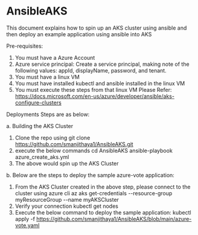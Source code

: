 # AnsibleAKS

This document explains how to spin up an AKS cluster using ansible and then deploy an example application using ansible into AKS

Pre-requisites:
1. You must have a Azure Account
2. Azure service principal: Create a service principal, making note of the following values: appId, displayName, password, and tenant.
3. You must have a linux VM
4. You must have installed kubectl and ansible installed in the linux VM
5. You must execute these steps from that linux VM
Please Refer: https://docs.microsoft.com/en-us/azure/developer/ansible/aks-configure-clusters

Deployments Steps are as below:

a. Building the AKS Cluster
1. Clone the repo using git clone https://github.com/smanjithaya1/AnsibleAKS.git
2. execute the below commands
  cd AnsibleAKS
  ansible-playbook azure_create_aks.yml
3. The above would spin up the AKS Cluster

b. Below are the steps to deploy the sample azure-vote application:
1.   From the AKS Cluster created in the above step, please connect to the cluster using azure cli
     az aks get-credentials --resource-group myResourceGroup --name myAKSCluster
2.  Verify your connection
     kubectl get nodes
3. Execute the below command to deploy the sample application:
     kubectl apply -f https://github.com/smanjithaya1/AnsibleAKS/blob/main/azure-vote.yaml

